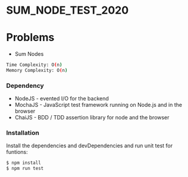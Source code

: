 # SUM_NODE_TEST_2020


# Problems

  - Sum Nodes
  ```sh
  Time Complexity: O(n)
  Memory Complexity: O(n)
  ```


### Dependency

* NodeJS - evented I/O for the backend
* MochaJS - JavaScript test framework running on Node.js and in the browser
* ChaiJS - BDD / TDD assertion library for node and the browser 
### Installation


Install the dependencies and devDependencies and run unit test for funtions:

```sh
$ npm install
$ npm run test
```
